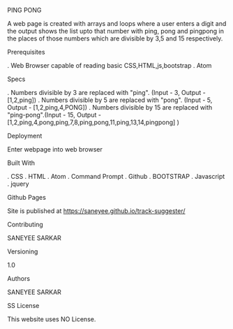 
PING PONG

 A web page is created with arrays and loops where a user enters a digit and the output shows the list upto that number with ping, pong and pingpong in the places of those numbers which are divisible by 3,5 and 15 respectively.

Prerequisites

. Web Browser capable of reading basic CSS,HTML,js,bootstrap
. Atom

Specs

. Numbers divisible by 3 are replaced with "ping". (Input - 3, Output - [1,2,ping])
. Numbers divisible by 5 are replaced with "pong". (Input - 5, Output - [1,2,ping,4,PONG])
. Numbers divisible by 15 are replaced with "ping-pong".(Input - 15, Output - [1,2,ping,4,pong,ping,7,8,ping,pong,11,ping,13,14,pingpong] )


Deployment

Enter webpage into web browser

Built With

. CSS
. HTML
. Atom
. Command Prompt
. Github
. BOOTSTRAP
. Javascript
. jquery

Github Pages

Site is published at https://saneyee.github.io/track-suggester/

Contributing

SANEYEE SARKAR

Versioning

1.0

Authors

SANEYEE SARKAR

SS License

This website uses NO License.

